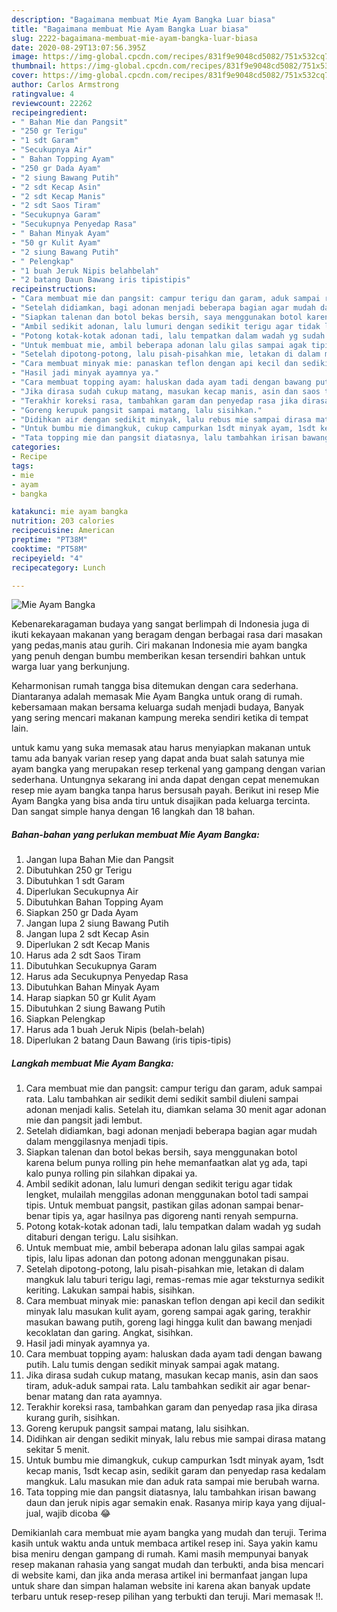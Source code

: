 ```yaml
---
description: "Bagaimana membuat Mie Ayam Bangka Luar biasa"
title: "Bagaimana membuat Mie Ayam Bangka Luar biasa"
slug: 2222-bagaimana-membuat-mie-ayam-bangka-luar-biasa
date: 2020-08-29T13:07:56.395Z
image: https://img-global.cpcdn.com/recipes/831f9e9048cd5082/751x532cq70/mie-ayam-bangka-foto-resep-utama.jpg
thumbnail: https://img-global.cpcdn.com/recipes/831f9e9048cd5082/751x532cq70/mie-ayam-bangka-foto-resep-utama.jpg
cover: https://img-global.cpcdn.com/recipes/831f9e9048cd5082/751x532cq70/mie-ayam-bangka-foto-resep-utama.jpg
author: Carlos Armstrong
ratingvalue: 4
reviewcount: 22262
recipeingredient:
- " Bahan Mie dan Pangsit"
- "250 gr Terigu"
- "1 sdt Garam"
- "Secukupnya Air"
- " Bahan Topping Ayam"
- "250 gr Dada Ayam"
- "2 siung Bawang Putih"
- "2 sdt Kecap Asin"
- "2 sdt Kecap Manis"
- "2 sdt Saos Tiram"
- "Secukupnya Garam"
- "Secukupnya Penyedap Rasa"
- " Bahan Minyak Ayam"
- "50 gr Kulit Ayam"
- "2 siung Bawang Putih"
- " Pelengkap"
- "1 buah Jeruk Nipis belahbelah"
- "2 batang Daun Bawang iris tipistipis"
recipeinstructions:
- "Cara membuat mie dan pangsit: campur terigu dan garam, aduk sampai rata. Lalu tambahkan air sedikit demi sedikit sambil diuleni sampai adonan menjadi kalis. Setelah itu, diamkan selama 30 menit agar adonan mie dan pangsit jadi lembut."
- "Setelah didiamkan, bagi adonan menjadi beberapa bagian agar mudah dalam menggilasnya menjadi tipis."
- "Siapkan talenan dan botol bekas bersih, saya menggunakan botol karena belum punya rolling pin hehe memanfaatkan alat yg ada, tapi kalo punya rolling pin silahkan dipakai ya."
- "Ambil sedikit adonan, lalu lumuri dengan sedikit terigu agar tidak lengket, mulailah menggilas adonan menggunakan botol tadi sampai tipis. Untuk membuat pangsit, pastikan gilas adonan sampai benar-benar tipis ya, agar hasilnya pas digoreng nanti renyah sempurna."
- "Potong kotak-kotak adonan tadi, lalu tempatkan dalam wadah yg sudah ditaburi dengan terigu. Lalu sisihkan."
- "Untuk membuat mie, ambil beberapa adonan lalu gilas sampai agak tipis, lalu lipas adonan dan potong adonan menggunakan pisau."
- "Setelah dipotong-potong, lalu pisah-pisahkan mie, letakan di dalam mangkuk lalu taburi terigu lagi, remas-remas mie agar teksturnya sedikit keriting. Lakukan sampai habis, sisihkan."
- "Cara membuat minyak mie: panaskan teflon dengan api kecil dan sedikit minyak lalu masukan kulit ayam, goreng sampai agak garing, terakhir masukan bawang putih, goreng lagi hingga kulit dan bawang menjadi kecoklatan dan garing. Angkat, sisihkan."
- "Hasil jadi minyak ayamnya ya."
- "Cara membuat topping ayam: haluskan dada ayam tadi dengan bawang putih. Lalu tumis dengan sedikit minyak sampai agak matang."
- "Jika dirasa sudah cukup matang, masukan kecap manis, asin dan saos tiram, aduk-aduk sampai rata. Lalu tambahkan sedikit air agar benar-benar matang dan rata ayamnya."
- "Terakhir koreksi rasa, tambahkan garam dan penyedap rasa jika dirasa kurang gurih, sisihkan."
- "Goreng kerupuk pangsit sampai matang, lalu sisihkan."
- "Didihkan air dengan sedikit minyak, lalu rebus mie sampai dirasa matang sekitar 5 menit."
- "Untuk bumbu mie dimangkuk, cukup campurkan 1sdt minyak ayam, 1sdt kecap manis, 1sdt kecap asin, sedikit garam dan penyedap rasa kedalam mangkuk. Lalu masukan mie dan aduk rata sampai mie berubah warna."
- "Tata topping mie dan pangsit diatasnya, lalu tambahkan irisan bawang daun dan jeruk nipis agar semakin enak. Rasanya mirip kaya yang dijual-jual, wajib dicoba 😂"
categories:
- Recipe
tags:
- mie
- ayam
- bangka

katakunci: mie ayam bangka 
nutrition: 203 calories
recipecuisine: American
preptime: "PT38M"
cooktime: "PT58M"
recipeyield: "4"
recipecategory: Lunch

---
```



![Mie Ayam Bangka](https://img-global.cpcdn.com/recipes/831f9e9048cd5082/751x532cq70/mie-ayam-bangka-foto-resep-utama.jpg)

Kebenarekaragaman budaya yang sangat berlimpah di Indonesia juga di ikuti kekayaan makanan yang beragam dengan berbagai rasa dari masakan yang pedas,manis atau gurih. Ciri makanan Indonesia mie ayam bangka yang penuh dengan bumbu memberikan kesan tersendiri bahkan untuk warga luar yang berkunjung.




Keharmonisan rumah tangga bisa ditemukan dengan cara sederhana. Diantaranya adalah memasak Mie Ayam Bangka untuk orang di rumah. kebersamaan makan bersama keluarga sudah menjadi budaya, Banyak yang sering mencari makanan kampung mereka sendiri ketika di tempat lain.

untuk kamu yang suka memasak atau harus menyiapkan makanan untuk tamu ada banyak varian resep yang dapat anda buat salah satunya mie ayam bangka yang merupakan resep terkenal yang gampang dengan varian sederhana. Untungnya sekarang ini anda dapat dengan cepat menemukan resep mie ayam bangka tanpa harus bersusah payah.
Berikut ini resep Mie Ayam Bangka yang bisa anda tiru untuk disajikan pada keluarga tercinta. Dan sangat simple hanya dengan 16 langkah dan 18 bahan.


<!--inarticleads1-->

##### Bahan-bahan yang perlukan membuat Mie Ayam Bangka:

1. Jangan lupa  Bahan Mie dan Pangsit
1. Dibutuhkan 250 gr Terigu
1. Dibutuhkan 1 sdt Garam
1. Diperlukan Secukupnya Air
1. Dibutuhkan  Bahan Topping Ayam
1. Siapkan 250 gr Dada Ayam
1. Jangan lupa 2 siung Bawang Putih
1. Jangan lupa 2 sdt Kecap Asin
1. Diperlukan 2 sdt Kecap Manis
1. Harus ada 2 sdt Saos Tiram
1. Dibutuhkan Secukupnya Garam
1. Harus ada Secukupnya Penyedap Rasa
1. Dibutuhkan  Bahan Minyak Ayam
1. Harap siapkan 50 gr Kulit Ayam
1. Dibutuhkan 2 siung Bawang Putih
1. Siapkan  Pelengkap
1. Harus ada 1 buah Jeruk Nipis (belah-belah)
1. Diperlukan 2 batang Daun Bawang (iris tipis-tipis)




<!--inarticleads2-->

##### Langkah membuat  Mie Ayam Bangka:

1. Cara membuat mie dan pangsit: campur terigu dan garam, aduk sampai rata. Lalu tambahkan air sedikit demi sedikit sambil diuleni sampai adonan menjadi kalis. Setelah itu, diamkan selama 30 menit agar adonan mie dan pangsit jadi lembut.
1. Setelah didiamkan, bagi adonan menjadi beberapa bagian agar mudah dalam menggilasnya menjadi tipis.
1. Siapkan talenan dan botol bekas bersih, saya menggunakan botol karena belum punya rolling pin hehe memanfaatkan alat yg ada, tapi kalo punya rolling pin silahkan dipakai ya.
1. Ambil sedikit adonan, lalu lumuri dengan sedikit terigu agar tidak lengket, mulailah menggilas adonan menggunakan botol tadi sampai tipis. Untuk membuat pangsit, pastikan gilas adonan sampai benar-benar tipis ya, agar hasilnya pas digoreng nanti renyah sempurna.
1. Potong kotak-kotak adonan tadi, lalu tempatkan dalam wadah yg sudah ditaburi dengan terigu. Lalu sisihkan.
1. Untuk membuat mie, ambil beberapa adonan lalu gilas sampai agak tipis, lalu lipas adonan dan potong adonan menggunakan pisau.
1. Setelah dipotong-potong, lalu pisah-pisahkan mie, letakan di dalam mangkuk lalu taburi terigu lagi, remas-remas mie agar teksturnya sedikit keriting. Lakukan sampai habis, sisihkan.
1. Cara membuat minyak mie: panaskan teflon dengan api kecil dan sedikit minyak lalu masukan kulit ayam, goreng sampai agak garing, terakhir masukan bawang putih, goreng lagi hingga kulit dan bawang menjadi kecoklatan dan garing. Angkat, sisihkan.
1. Hasil jadi minyak ayamnya ya.
1. Cara membuat topping ayam: haluskan dada ayam tadi dengan bawang putih. Lalu tumis dengan sedikit minyak sampai agak matang.
1. Jika dirasa sudah cukup matang, masukan kecap manis, asin dan saos tiram, aduk-aduk sampai rata. Lalu tambahkan sedikit air agar benar-benar matang dan rata ayamnya.
1. Terakhir koreksi rasa, tambahkan garam dan penyedap rasa jika dirasa kurang gurih, sisihkan.
1. Goreng kerupuk pangsit sampai matang, lalu sisihkan.
1. Didihkan air dengan sedikit minyak, lalu rebus mie sampai dirasa matang sekitar 5 menit.
1. Untuk bumbu mie dimangkuk, cukup campurkan 1sdt minyak ayam, 1sdt kecap manis, 1sdt kecap asin, sedikit garam dan penyedap rasa kedalam mangkuk. Lalu masukan mie dan aduk rata sampai mie berubah warna.
1. Tata topping mie dan pangsit diatasnya, lalu tambahkan irisan bawang daun dan jeruk nipis agar semakin enak. Rasanya mirip kaya yang dijual-jual, wajib dicoba 😂




Demikianlah cara membuat mie ayam bangka yang mudah dan teruji. Terima kasih untuk waktu anda untuk membaca artikel resep ini. Saya yakin kamu bisa meniru dengan gampang di rumah. Kami masih mempunyai banyak resep makanan rahasia yang sangat mudah dan terbukti, anda bisa mencari di website kami, dan jika anda merasa artikel ini bermanfaat jangan lupa untuk share dan simpan halaman website ini karena akan banyak update terbaru untuk resep-resep pilihan yang terbukti dan teruji. Mari memasak !!. 
